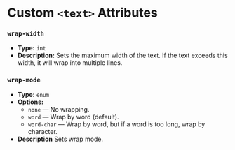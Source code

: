 # Custom `<text>` Attributes

### `wrap-width`
- **Type:** `int`
- **Description:** Sets the maximum width of the text. If the text exceeds this width, it will wrap into multiple lines.

### `wrap-mode`
- **Type:** `enum`
- **Options:**
  - `none` — No wrapping.
  - `word` — Wrap by word (default).
  - `word-char` — Wrap by word, but if a word is too long, wrap by character.
- **Description** Sets wrap mode.
